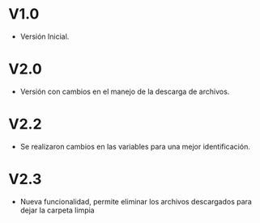 # V1.0

- Versión Inicial.

# V2.0
- Versión con cambios en el manejo de la descarga de archivos.

# V2.2
- Se realizaron cambios en las variables para una mejor identificación. 

# V2.3
- Nueva funcionalidad, permite eliminar los archivos descargados para dejar la carpeta limpia


